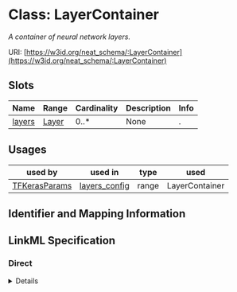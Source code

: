 # Class: LayerContainer
_A container of neural network layers._





URI: [https://w3id.org/neat_schema/:LayerContainer](https://w3id.org/neat_schema/:LayerContainer)



<!-- no inheritance hierarchy -->



## Slots

| Name | Range | Cardinality | Description  | Info |
| ---  | --- | --- | --- | --- |
| [layers](layers.md) | [Layer](Layer.md) | 0..* | None  | . |


## Usages


| used by | used in | type | used |
| ---  | --- | --- | --- |
| [TFKerasParams](TFKerasParams.md) | [layers_config](layers_config.md) | range | LayerContainer |



## Identifier and Mapping Information









## LinkML Specification

<!-- TODO: investigate https://stackoverflow.com/questions/37606292/how-to-create-tabbed-code-blocks-in-mkdocs-or-sphinx -->

### Direct

<details>
```yaml
name: LayerContainer
description: A container of neural network layers.
from_schema: https://w3id.org/neat_schema
attributes:
  layers:
    name: layers
    from_schema: https://w3id.org/neat_schema
    multivalued: true
    range: Layer
    inlined: true
    inlined_as_list: true

```
</details>

### Induced

<details>
```yaml
name: LayerContainer
description: A container of neural network layers.
from_schema: https://w3id.org/neat_schema
attributes:
  layers:
    name: layers
    from_schema: https://w3id.org/neat_schema
    multivalued: true
    alias: layers
    owner: LayerContainer
    range: Layer
    inlined: true
    inlined_as_list: true

```
</details>